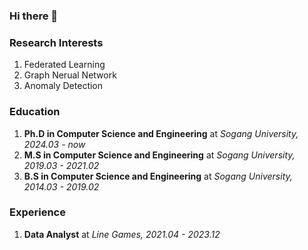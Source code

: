 ### Hi there 👋

<!--
**hinata56/hinata56** is a ✨ _special_ ✨ repository because its `README.md` (this file) appears on your GitHub profile.

Here are some ideas to get you started:

- 🔭 I’m currently working on ...
- 🌱 I’m currently learning ...
- 👯 I’m looking to collaborate on ...
- 🤔 I’m looking for help with ...
- 💬 Ask me about ...
- 📫 How to reach me: ...
- 😄 Pronouns: ...
- ⚡ Fun fact: ...
-->

### Research Interests
1. Federated Learning
2. Graph Nerual Network
3. Anomaly Detection


### Education
1. **Ph.D in Computer Science and Engineering**  at  *Sogang University,  2024.03 - now*
2. **M.S in Computer Science and Engineering**  at  *Sogang University,  2019.03 - 2021.02*
3. **B.S in Computer Science and Engineering**  at  *Sogang University,  2014.03 - 2019.02*

### Experience
1. **Data Analyst**  at  *Line Games,  2021.04 - 2023.12*
